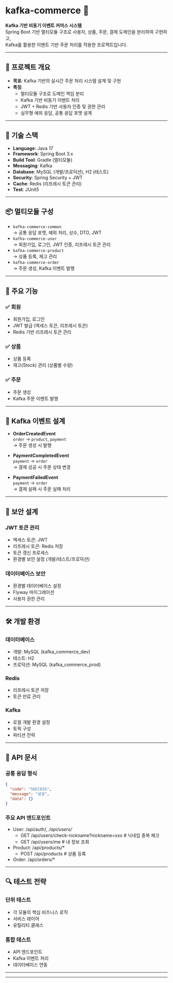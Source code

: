 # kafka-commerce 🛒

**Kafka 기반 비동기 이벤트 커머스 시스템**  
Spring Boot 기반 멀티모듈 구조로 사용자, 상품, 주문, 결제 도메인을 분리하여 구현하고,  
Kafka를 활용한 이벤트 기반 주문 처리를 적용한 프로젝트입니다.

---

## 🧩 프로젝트 개요

- **목표**: Kafka 기반의 실시간 주문 처리 시스템 설계 및 구현
- **특징**:
  - 멀티모듈 구조로 도메인 책임 분리
  - Kafka 기반 비동기 이벤트 처리
  - JWT + Redis 기반 사용자 인증 및 권한 관리
  - 실무형 예외 응답, 공통 응답 포맷 설계

---

## 🔧 기술 스택

- **Language**: Java 17
- **Framework**: Spring Boot 3.x
- **Build Tool**: Gradle (멀티모듈)
- **Messaging**: Kafka
- **Database**: MySQL (개발/프로덕션), H2 (테스트)
- **Security**: Spring Security + JWT
- **Cache**: Redis (리프레시 토큰 관리)
- **Test**: JUnit5

---

## 📦 멀티모듈 구성

- `kafka-commerce-common`  
  → 공통 응답 포맷, 예외 처리, 상수, DTO, JWT
- `kafka-commerce-user`  
  → 회원가입, 로그인, JWT 인증, 리프레시 토큰 관리
- `kafka-commerce-product`  
  → 상품 등록, 재고 관리
- `kafka-commerce-order`  
  → 주문 생성, Kafka 이벤트 발행

---

## 🧱 주요 기능

### ✅ 회원

- 회원가입, 로그인
- JWT 발급 (액세스 토큰, 리프레시 토큰)
- Redis 기반 리프레시 토큰 관리

### ✅ 상품

- 상품 등록
- 재고(Stock) 관리 (상품별 수량)


### ✅ 주문

- 주문 생성
- Kafka 주문 이벤트 발행


---

## 📩 Kafka 이벤트 설계

- **OrderCreatedEvent**  
  `order` → `product`, `payment`  
  → 주문 생성 시 발행

- **PaymentCompletedEvent**  
  `payment` → `order`  
  → 결제 성공 시 주문 상태 변경

- **PaymentFailedEvent**  
  `payment` → `order`  
  → 결제 실패 시 주문 실패 처리

---

## 🔐 보안 설계

### JWT 토큰 관리
- 액세스 토큰: JWT
- 리프레시 토큰: Redis 저장
- 토큰 갱신 프로세스
- 환경별 보안 설정 (개발/테스트/프로덕션)

### 데이터베이스 보안
- 환경별 데이터베이스 설정
- Flyway 마이그레이션
- 사용자 권한 관리

---

## 🛠 개발 환경

### 데이터베이스
- 개발: MySQL (kafka_commerce_dev)
- 테스트: H2
- 프로덕션: MySQL (kafka_commerce_prod)

### Redis
- 리프레시 토큰 저장
- 토큰 만료 관리

### Kafka
- 로컬 개발 환경 설정
- 토픽 구성
- 파티션 전략

---

## 📝 API 문서

### 공통 응답 형식
```json
{
  "code": "SUCCESS",
  "message": "성공",
  "data": {}
}
```

### 주요 API 엔드포인트
- User: /api/auth/*, /api/users/*
  - GET    /api/users/check-nickname?nickname=xxx   # 닉네임 중복 체크
  - GET    /api/users/me                            # 내 정보 조회
- Product: /api/products/*
  - POST   /api/products                # 상품 등록
- Order: /api/orders/*

---

## 🔍 테스트 전략

### 단위 테스트
- 각 모듈의 핵심 비즈니스 로직
- 서비스 레이어
- 유틸리티 클래스

### 통합 테스트
- API 엔드포인트
- Kafka 이벤트 처리
- 데이터베이스 연동

---

---
